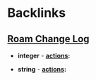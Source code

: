 
# Backlinks
## [Roam Change Log](<Roam Change Log.md>)
- __integer__
                    - **[actions](<actions.md>):**

- __string__
                    - **[actions](<actions.md>):**

